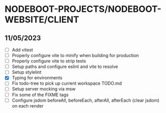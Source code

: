 # NODEBOOT-PROJECTS/NODEBOOT-WEBSITE/CLIENT

## 11/05/2023

- [ ] Add vitest
- [ ] Properly configure vite to minify when building for production
- [ ] Properly configure vite to strip tests
- [ ] Setup paths and configure eslint and vite to resolve
- [ ] Setup stylelint
- [x] Typing for environments
- [ ] Fix todo-tree to pick up current workspace TODO.md
- [ ] Setup server mocking via msw
- [ ] Fix some of the FIXME tags
- [ ] Configure jsdom beforeAll, beforeEach, afterAll, afterEach (clear jsdom)
      on each render
